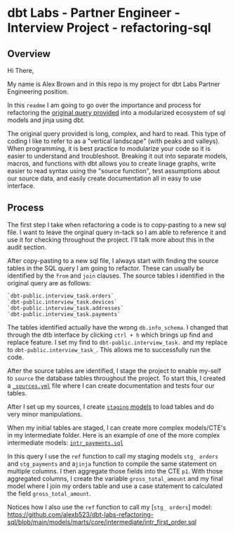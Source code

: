 # dbt Labs - Partner Engineer - Interview Project - refactoring-sql

## Overview

Hi There,

My name is Alex Brown and in this repo is my project for dbt Labs Partner Engineering position.

In this `readme` I am going to go over the importance and process for refactoring the [original query provided]( https://github.com/alexb523/dbt-labs-refactoring-sql/blob/main/models/_archive/orginal_query.sql) into a modularized ecosystem of sql models and jinja using dbt.

The original query provided is long, complex, and hard to read. This type of coding I like to refer to as a "vertical landscape" (with peaks and valleys). When programming, it is best practice to modularize your code so it is easier to understand and troubleshoot. Breaking it out into separate models, macros, and functions with dbt allows you to create linage graphs, write easier to read syntax using the "source function", test assumptions about our source data, and easily create documentation all in easy to use interface.

 ## Process

The first step I take when refactoring a code is to copy-pasting to a new sql file. I want to leave the orginal query in-tack so I am able to reference it and use it for checking throughout the project. I'll talk more about this in the audit section.

After copy-pasting to a new sql file, I always start with finding the source tables in the SQL query I am going to refactor. These can usually be identified by the `from` and `join` clauses. The source tables I identified in the original query are as follows:

```
`dbt-public.interview_task.orders`
`dbt-public.interview_task.devices`
`dbt-public.interview_task.addresses`
`dbt-public.interview_task.payments`
```

The tables identified actually have the wrong `db.info_schema`. I changed that through the dtb interface by clicking `ctrl + h` which brings up find and replace feature. I set my find to `dbt-public.interview_task.` and my replace to `dbt-public.interview_task_`. This allows me to successfully run the code.

After the source tables are identified, I stage the project to enable my-self to `source` the database tables throughout the project. To start this, I created a [`_sources.yml`](https://github.com/alexb523/dbt-labs-refactoring-sql/blob/main/models/staging/_sources.yml) file where I can create documentation and tests four our tables.

After I set up my sources, I create [`staging` models](https://github.com/alexb523/dbt-labs-refactoring-sql/tree/main/models/staging) to load tables and do very minor manipulations.

When my initial tables are staged, I can create more complex models/CTE's in my intermediate folder. Here is an example of one of the more complex intermediate models: [`intr_payments.sql`](https://github.com/alexb523/dbt-labs-refactoring-sql/blob/main/models/marts/core/intermediate/intr_payments.sql)

In this query I use the `ref` function to call my staging models `stg_ orders` and `stg_payments` and a`jinja` function to compile the same statement on multiple columns. I then aggregate those fields into the CTE `p1`. With those aggregated columns, I create the variable `gross_total_amount` and my final model where I join my orders table and use a case statement to calculated the field `gross_total_amount`.

Notices how I also use the `ref` function to call my [`stg_ orders`] model: https://github.com/alexb523/dbt-labs-refactoring-sql/blob/main/models/marts/core/intermediate/intr_first_order.sql
